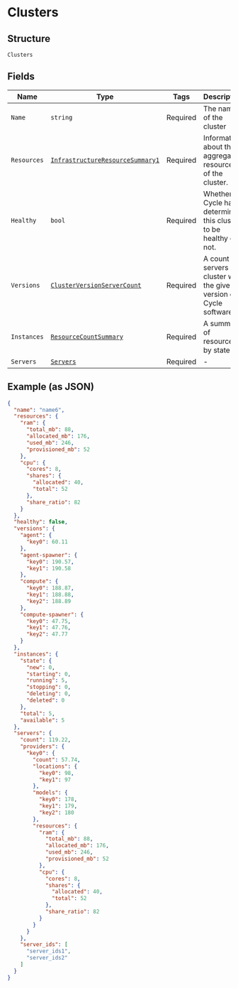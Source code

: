 
# Clusters

## Structure

`Clusters`

## Fields

| Name | Type | Tags | Description |
|  --- | --- | --- | --- |
| `Name` | `string` | Required | The name of the cluster |
| `Resources` | [`InfrastructureResourceSummary1`](../../doc/models/infrastructure-resource-summary-1.md) | Required | Information about the aggregate resources of the cluster. |
| `Healthy` | `bool` | Required | Whether Cycle has determined this cluster to be healthy or not. |
| `Versions` | [`ClusterVersionServerCount`](../../doc/models/cluster-version-server-count.md) | Required | A count of servers in a cluster with the given version of Cycle software |
| `Instances` | [`ResourceCountSummary`](../../doc/models/resource-count-summary.md) | Required | A summary of resources by state |
| `Servers` | [`Servers`](../../doc/models/servers.md) | Required | - |

## Example (as JSON)

```json
{
  "name": "name6",
  "resources": {
    "ram": {
      "total_mb": 88,
      "allocated_mb": 176,
      "used_mb": 246,
      "provisioned_mb": 52
    },
    "cpu": {
      "cores": 8,
      "shares": {
        "allocated": 40,
        "total": 52
      },
      "share_ratio": 82
    }
  },
  "healthy": false,
  "versions": {
    "agent": {
      "key0": 60.11
    },
    "agent-spawner": {
      "key0": 190.57,
      "key1": 190.58
    },
    "compute": {
      "key0": 188.87,
      "key1": 188.88,
      "key2": 188.89
    },
    "compute-spawner": {
      "key0": 47.75,
      "key1": 47.76,
      "key2": 47.77
    }
  },
  "instances": {
    "state": {
      "new": 0,
      "starting": 0,
      "running": 5,
      "stopping": 0,
      "deleting": 0,
      "deleted": 0
    },
    "total": 5,
    "available": 5
  },
  "servers": {
    "count": 119.22,
    "providers": {
      "key0": {
        "count": 57.74,
        "locations": {
          "key0": 98,
          "key1": 97
        },
        "models": {
          "key0": 178,
          "key1": 179,
          "key2": 180
        },
        "resources": {
          "ram": {
            "total_mb": 88,
            "allocated_mb": 176,
            "used_mb": 246,
            "provisioned_mb": 52
          },
          "cpu": {
            "cores": 8,
            "shares": {
              "allocated": 40,
              "total": 52
            },
            "share_ratio": 82
          }
        }
      }
    },
    "server_ids": [
      "server_ids1",
      "server_ids2"
    ]
  }
}
```

